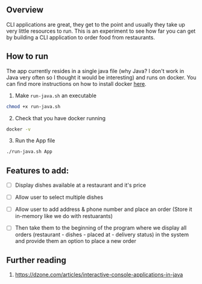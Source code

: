 ## Overview

CLI applications are great, they get to the point and usually they take up very little resources to run. This is an experiment to see how far you can get by building a CLI application to order food from restaurants.

## How to run

The app currently resides in a single java file (why Java? I don't work in Java very often so I thought it would be interesting) and runs on docker. You can find more instructions on how to install docker [here](https://docs.docker.com/engine/install/).

1. Make `run-java.sh` an executable

```sh
chmod +x run-java.sh
```

2. Check that you have docker running

```sh
docker -v
```

3. Run the App file

```sh
./run-java.sh App
```

## Features to add:

- [ ] Display dishes available at a restaurant and it's price
- [ ] Allow user to select multiple dishes
- [ ] Allow user to add address & phone number and place an order (Store it in-memory like we do with restuarants)
- [ ] Then take them to the beginning of the program where we display all orders (restaurant - dishes - placed at - delivery status) in the system and provide them an option to place a new order


## Further reading
1. https://dzone.com/articles/interactive-console-applications-in-java
